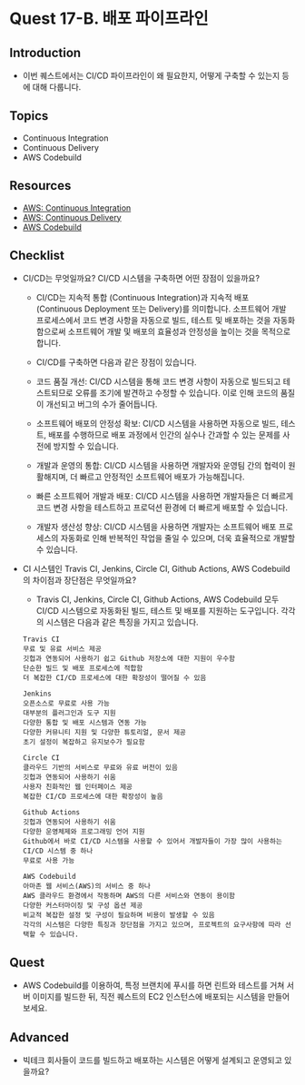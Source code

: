 # Quest 17-B. 배포 파이프라인

## Introduction
* 이번 퀘스트에서는 CI/CD 파이프라인이 왜 필요한지, 어떻게 구축할 수 있는지 등에 대해 다룹니다.

## Topics
* Continuous Integration
* Continuous Delivery
* AWS Codebuild

## Resources
* [AWS: Continuous Integration](https://aws.amazon.com/ko/devops/continuous-integration/)
* [AWS: Continuous Delivery](https://aws.amazon.com/ko/devops/continuous-delivery/)
* [AWS Codebuild](https://aws.amazon.com/ko/codebuild/getting-started/)

## Checklist
* CI/CD는 무엇일까요? CI/CD 시스템을 구축하면 어떤 장점이 있을까요?
    * CI/CD는 지속적 통합 (Continuous Integration)과 지속적 배포 (Continuous Deployment 또는 Delivery)를 의미합니다. 소프트웨어 개발 프로세스에서 코드 변경 사항을 자동으로 빌드, 테스트 및 배포하는 것을 자동화함으로써 소프트웨어 개발 및 배포의 효율성과 안정성을 높이는 것을 목적으로 합니다.

    * CI/CD를 구축하면 다음과 같은 장점이 있습니다.

    * 코드 품질 개선: CI/CD 시스템을 통해 코드 변경 사항이 자동으로 빌드되고 테스트되므로 오류를 조기에 발견하고 수정할 수 있습니다. 이로 인해 코드의 품질이 개선되고 버그의 수가 줄어듭니다.

    * 소프트웨어 배포의 안정성 확보: CI/CD 시스템을 사용하면 자동으로 빌드, 테스트, 배포를 수행하므로 배포 과정에서 인간의 실수나 간과할 수 있는 문제를 사전에 방지할 수 있습니다.

    * 개발과 운영의 통합: CI/CD 시스템을 사용하면 개발자와 운영팀 간의 협력이 원활해지며, 더 빠르고 안정적인 소프트웨어 배포가 가능해집니다.

    * 빠른 소프트웨어 개발과 배포: CI/CD 시스템을 사용하면 개발자들은 더 빠르게 코드 변경 사항을 테스트하고 프로덕션 환경에 더 빠르게 배포할 수 있습니다.

    * 개발자 생산성 향상: CI/CD 시스템을 사용하면 개발자는 소프트웨어 배포 프로세스의 자동화로 인해 반복적인 작업을 줄일 수 있으며, 더욱 효율적으로 개발할 수 있습니다.

* CI 시스템인 Travis CI, Jenkins, Circle CI, Github Actions, AWS Codebuild 의 차이점과 장단점은 무엇일까요?
    * Travis CI, Jenkins, Circle CI, Github Actions, AWS Codebuild 모두 CI/CD 시스템으로 자동화된 빌드, 테스트 및 배포를 지원하는 도구입니다. 각각의 시스템은 다음과 같은 특징을 가지고 있습니다.
    ```
    Travis CI
    무료 및 유료 서비스 제공
    깃헙과 연동되어 사용하기 쉽고 Github 저장소에 대한 지원이 우수함
    단순한 빌드 및 배포 프로세스에 적합함
    더 복잡한 CI/CD 프로세스에 대한 확장성이 떨어질 수 있음
    ```
    ```
    Jenkins
    오픈소스로 무료로 사용 가능
    대부분의 플러그인과 도구 지원
    다양한 통합 및 배포 시스템과 연동 가능
    다양한 커뮤니티 지원 및 다양한 튜토리얼, 문서 제공
    초기 설정이 복잡하고 유지보수가 필요함
    ```
    ```
    Circle CI
    클라우드 기반의 서비스로 무료와 유료 버전이 있음
    깃헙과 연동되어 사용하기 쉬움
    사용자 친화적인 웹 인터페이스 제공
    복잡한 CI/CD 프로세스에 대한 확장성이 높음
    ```
    ```
    Github Actions
    깃헙과 연동되어 사용하기 쉬움
    다양한 운영체제와 프로그래밍 언어 지원
    Github에서 바로 CI/CD 시스템을 사용할 수 있어서 개발자들이 가장 많이 사용하는 CI/CD 시스템 중 하나
    무료로 사용 가능
    ```
    ```
    AWS Codebuild
    아마존 웹 서비스(AWS)의 서비스 중 하나
    AWS 클라우드 환경에서 작동하며 AWS의 다른 서비스와 연동이 용이함
    다양한 커스터마이징 및 구성 옵션 제공
    비교적 복잡한 설정 및 구성이 필요하며 비용이 발생할 수 있음
    각각의 시스템은 다양한 특징과 장단점을 가지고 있으며, 프로젝트의 요구사항에 따라 선택할 수 있습니다.
    ```


## Quest
* AWS Codebuild를 이용하여, 특정 브랜치에 푸시를 하면 린트와 테스트를 거쳐 서버 이미지를 빌드한 뒤, 직전 퀘스트의 EC2 인스턴스에 배포되는 시스템을 만들어 보세요.

## Advanced
* 빅테크 회사들이 코드를 빌드하고 배포하는 시스템은 어떻게 설계되고 운영되고 있을까요?
